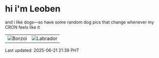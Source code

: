 # hi i'm Leoben

and i like dogs—so have some random dog pics that change whenever my CRON feels like it

|  |  |
|--------|----------|
| ![Borzoi](https://random-dog-vercel.vercel.app/api/random-borzoi?v=1750513187) | ![Labrador](https://random-dog-vercel.vercel.app/api/random-labrador?v=1750513187) |

Last updated: 2025-06-21 21:39 PHT
